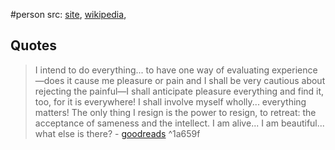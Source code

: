#person 
src: [site](http://www.susansontag.com), [wikipedia](https://en.wikipedia.org/wiki/Susan_Sontag), 

## Quotes

> I intend to do everything... to have one way of evaluating experience—does it cause me pleasure or pain and I shall be very cautious about rejecting the painful—I shall anticipate pleasure everything and find it, too, for it is everywhere! I shall involve myself wholly... everything matters! The only thing I resign is the power to resign, to retreat: the acceptance of sameness and the intellect. I am alive... I am beautiful... what else is there? - [goodreads](https://www.goodreads.com/quotes/6487015-i-don-t-intend-to-let-my-intellect-dominate-me-and) 
^1a659f

